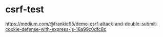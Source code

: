 # csrf-test
https://medium.com/@frankie95/demo-csrf-attack-and-double-submit-cookie-defense-with-express-js-16a99c0dfc8c
